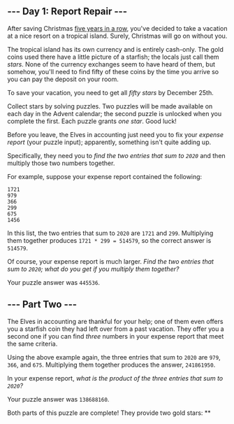 --- Day 1: Report Repair ---
----------------------------

After saving Christmas [five years in a row], you've decided to take a
vacation at a nice resort on a tropical island. Surely, Christmas will
go on without you.

The tropical island has its own currency and is entirely cash-only. The
gold coins used there have a little picture of a starfish; the locals
just call them *stars*. None of the currency exchanges seem to have
heard of them, but somehow, you'll need to find fifty of these coins by
the time you arrive so you can pay the deposit on your room.

To save your vacation, you need to get all *fifty stars* by December
25th.

Collect stars by solving puzzles. Two puzzles will be made available on
each day in the Advent calendar; the second puzzle is unlocked when you
complete the first. Each puzzle grants *one star*. Good luck!

Before you leave, the Elves in accounting just need you to fix your
*expense report* (your puzzle input); apparently, something isn't quite
adding up.

Specifically, they need you to *find the two entries that sum to `2020`*
and then multiply those two numbers together.

For example, suppose your expense report contained the following:

    1721
    979
    366
    299
    675
    1456

In this list, the two entries that sum to `2020` are `1721` and `299`.
Multiplying them together produces `1721 * 299 = 514579`, so the correct
answer is `514579`.

Of course, your expense report is much larger. *Find the two entries
that sum to `2020`; what do you get if you multiply them together?*

Your puzzle answer was `445536`.

--- Part Two ---
----------------

The Elves in accounting are thankful for your help; one of them even
offers you a starfish coin they had left over from a past vacation. They
offer you a second one if you can find *three* numbers in your expense
report that meet the same criteria.

Using the above example again, the three entries that sum to `2020` are
`979`, `366`, and `675`. Multiplying them together produces the answer,
`241861950`.

In your expense report, *what is the product of the three entries that
sum to `2020`?*

Your puzzle answer was `138688160`.

Both parts of this puzzle are complete! They provide two gold stars:
\*\*

  [five years in a row]: /events
